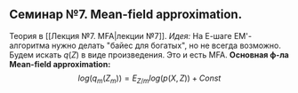 ## Семинар №7. Mean-field approximation.
Теория в [[Лекция №7. MFA|лекции №7]].
*Идея:*
На Е-шаге EM'-алгоритма нужно делать "байес для богатых", но не всегда возможно. Будем искать $q(Z)$ в виде произведения. Это и есть MFA.
**Основная ф-ла Mean-field approximation:**
$$
log(q_m(Z_m)) = E_{Z/m}log(p(X,Z)) + Const
$$
